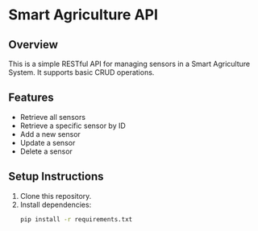 # Smart Agriculture API

## Overview
This is a simple RESTful API for managing sensors in a Smart Agriculture System. It supports basic CRUD operations.

## Features
- Retrieve all sensors
- Retrieve a specific sensor by ID
- Add a new sensor
- Update a sensor
- Delete a sensor

## Setup Instructions
1. Clone this repository.
2. Install dependencies:
   ```bash
   pip install -r requirements.txt
